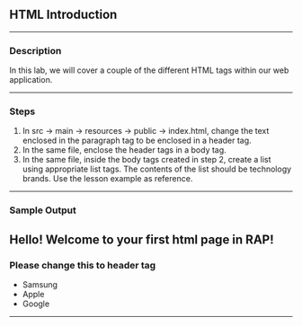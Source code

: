 ## HTML Introduction
---
### Description
In this lab, we will cover a couple of the different HTML tags within our web application.

---
### Steps
1. In src -> main -> resources -> public -> index.html, change the text enclosed in the paragraph tag to be enclosed in a header tag.
2. In the same file, enclose the header tags in a body tag.
3. In the same file, inside the body tags created in step 2, create a list using appropriate list tags. The contents of the list should be technology brands. Use the lesson example as reference.
---
### Sample Output


<h2>Hello! Welcome to your first html page in RAP!</h2> 

<h3>Please change this to header tag</h3>


<ul>
  <li>Samsung</li>
  <li>Apple</li>
  <li>Google</li>
</ul>


---
